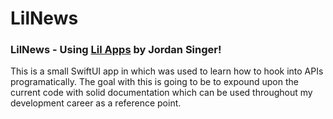 # LilNews
### LilNews - Using [Lil Apps](https://lil.software/api/) by Jordan Singer!

This is a small SwiftUI app in which was used to learn how to hook into APIs programatically. The goal with this is going to be to expound upon the current code 
with solid documentation which can be used throughout my development career as a reference point. 
